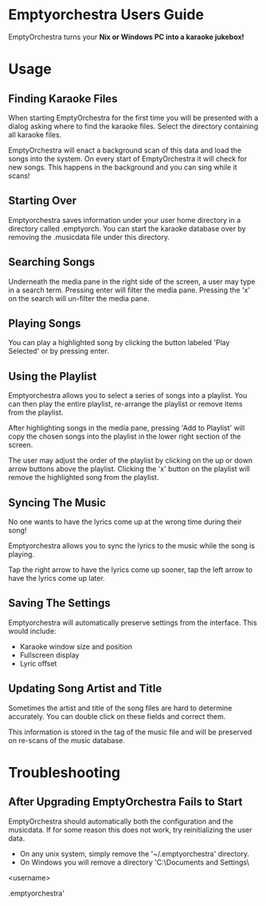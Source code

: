 # Emptyorchestra Users Guide #

EmptyOrchestra turns your **Nix or Windows PC into a karaoke jukebox!**



# Usage #

## Finding Karaoke Files ##

When starting EmptyOrchestra for the first time you will be presented with a dialog asking where to find the karaoke files.  Select the directory containing all karaoke files.

EmptyOrchestra will enact a background scan of this data and load the songs into the system.  On every start of EmptyOrchestra it will check for new songs.  This happens in the background and you can sing while it scans!

## Starting Over ##

Emptyorchestra saves information under your user home directory in a directory called .emptyorch.  You can start the karaoke database over by removing the .musicdata file under this directory.


## Searching Songs ##

Underneath the media pane in the right side of the screen, a user may type in a search term.  Pressing enter will filter the media pane.  Pressing the 'x' on the search will un-filter the media pane.

## Playing Songs ##

You can play a highlighted song by clicking the button labeled 'Play Selected' or by pressing enter.

## Using the Playlist ##

Emptyorchestra allows you to select a series of songs into a playlist.  You can then play the entire playlist, re-arrange the playlist or remove items from the playlist.

After highlighting songs in the media pane, pressing 'Add to Playlist' will copy the chosen songs into the playlist in the lower right section of the screen.

The user may adjust the order of the playlist by clicking on the up or down arrow buttons above the playlist.  Clicking the 'x' button on the playlist will remove the highlighted song from the playlist.

## Syncing The Music ##

No one wants to have the lyrics come up at the wrong time during their song!

Emptyorchestra allows you to sync the lyrics to the music while the song is playing.

Tap the right arrow to have the lyrics come up sooner, tap the left arrow to have the lyrics come up later.

## Saving The Settings ##

Emptyorchestra will automatically preserve settings from the interface.  This would include:

  * Karaoke window size and position
  * Fullscreen display
  * Lyric offset

## Updating Song Artist and Title ##

Sometimes the artist and title of the song files are hard to determine accurately.  You can double click on these fields and correct them.

This information is stored in the tag of the music file and will be preserved on re-scans of the music database.

# Troubleshooting #

## After Upgrading EmptyOrchestra Fails to Start ##
EmptyOrchestra should automatically both the configuration and the musicdata.  If for some reason this does not work, try reinitializing the user data.

  * On any unix system, simply remove the '~/.emptyorchestra' directory.
  * On Windows you will remove a directory 'C:\Documents and Settings\

&lt;username&gt;

\.emptyorchestra'